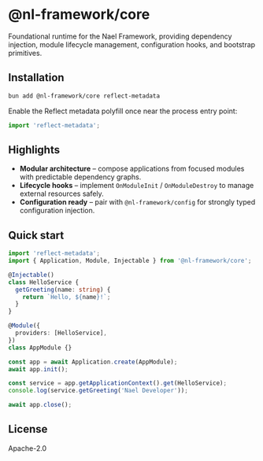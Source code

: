 # @nl-framework/core

Foundational runtime for the Nael Framework, providing dependency injection, module lifecycle management, configuration hooks, and bootstrap primitives.

## Installation

```bash
bun add @nl-framework/core reflect-metadata
```

Enable the Reflect metadata polyfill once near the process entry point:

```ts
import 'reflect-metadata';
```

## Highlights

- **Modular architecture** – compose applications from focused modules with predictable dependency graphs.
- **Lifecycle hooks** – implement `OnModuleInit` / `OnModuleDestroy` to manage external resources safely.
- **Configuration ready** – pair with `@nl-framework/config` for strongly typed configuration injection.

## Quick start

```ts
import 'reflect-metadata';
import { Application, Module, Injectable } from '@nl-framework/core';

@Injectable()
class HelloService {
  getGreeting(name: string) {
    return `Hello, ${name}!`;
  }
}

@Module({
  providers: [HelloService],
})
class AppModule {}

const app = await Application.create(AppModule);
await app.init();

const service = app.getApplicationContext().get(HelloService);
console.log(service.getGreeting('Nael Developer'));

await app.close();
```

## License

Apache-2.0
